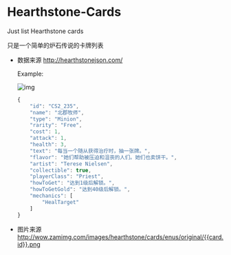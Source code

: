# Hearthstone-Cards
Just list Hearthstone cards

只是一个简单的炉石传说的卡牌列表

- 数据来源
  http://hearthstonejson.com/
  
  Example: 
  
  ![img](http://wow.zamimg.com/images/hearthstone/cards/enus/original/CS2_235.png)
  
  ```javascript
  {
      "id": "CS2_235",
      "name": "北郡牧师",
      "type": "Minion",
      "rarity": "Free",
      "cost": 1,
      "attack": 1,
      "health": 3,
      "text": "每当一个随从获得治疗时，抽一张牌。",
      "flavor": "她们帮助被压迫和沮丧的人们。她们也卖饼干。",
      "artist": "Terese Nielsen",
      "collectible": true,
      "playerClass": "Priest",
      "howToGet": "达到1级后解锁。",
      "howToGetGold": "达到40级后解锁。",
      "mechanics": [
          "HealTarget"
      ]
  }
  ```
  
- 图片来源
  http://wow.zamimg.com/images/hearthstone/cards/enus/original/{{card.id}}.png
  
  